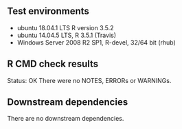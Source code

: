## Test environments
* ubuntu 18.04.1 LTS R version 3.5.2  
* ubuntu 14.04.5 LTS, R 3.5.1 (Travis)  
* Windows Server 2008 R2 SP1, R-devel, 32/64 bit (rhub)  

## R CMD check results
Status: OK
There were no NOTES, ERRORs or WARNINGs. 

## Downstream dependencies
There are no downstream dependencies.


